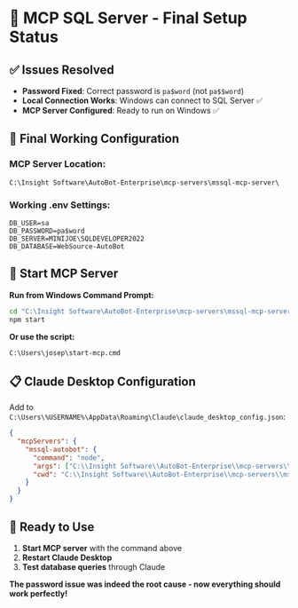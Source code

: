 # 🎯 MCP SQL Server - Final Setup Status

## ✅ **Issues Resolved**
- **Password Fixed**: Correct password is `pa$word` (not `pa$$word`)
- **Local Connection Works**: Windows can connect to SQL Server ✅
- **MCP Server Configured**: Ready to run on Windows ✅

## 🔧 **Final Working Configuration**

### **MCP Server Location**: 
`C:\Insight Software\AutoBot-Enterprise\mcp-servers\mssql-mcp-server\`

### **Working .env Settings**:
```
DB_USER=sa
DB_PASSWORD=pa$word
DB_SERVER=MINIJOE\SQLDEVELOPER2022
DB_DATABASE=WebSource-AutoBot
```

## 🚀 **Start MCP Server**

**Run from Windows Command Prompt:**
```cmd
cd "C:\Insight Software\AutoBot-Enterprise\mcp-servers\mssql-mcp-server"
npm start
```

**Or use the script:**
```cmd
C:\Users\josep\start-mcp.cmd
```

## 📋 **Claude Desktop Configuration**

Add to `C:\Users\%USERNAME%\AppData\Roaming\Claude\claude_desktop_config.json`:

```json
{
  "mcpServers": {
    "mssql-autobot": {
      "command": "node",
      "args": ["C:\\Insight Software\\AutoBot-Enterprise\\mcp-servers\\mssql-mcp-server\\server.mjs"],
      "cwd": "C:\\Insight Software\\AutoBot-Enterprise\\mcp-servers\\mssql-mcp-server"
    }
  }
}
```

## 🎉 **Ready to Use**

1. **Start MCP server** with the command above
2. **Restart Claude Desktop** 
3. **Test database queries** through Claude

**The password issue was indeed the root cause - now everything should work perfectly!**